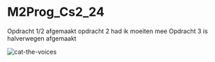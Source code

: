 # M2Prog_Cs2_24

Opdracht 1/2 afgemaakt
opdracht 2 had ik moeiten mee
Opdracht 3 is halverwegen afgemaakt

![cat-the-voices](https://github.com/user-attachments/assets/d9010782-019e-4318-9807-a404fe421f1f)

